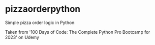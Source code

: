 # pizzaorderpython
Simple pizza order logic in Python

Taken from '100 Days of Code: The Complete Python Pro Bootcamp for 2023' on Udemy
